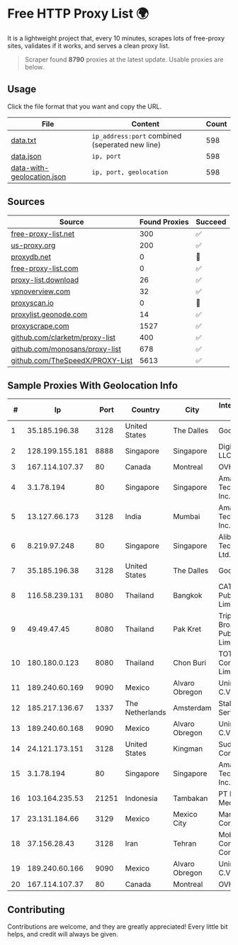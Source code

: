 
# Free HTTP Proxy List 🌍

It is a lightweight project that, every 10 minutes, scrapes lots of free-proxy sites, validates if it works, and serves a clean proxy list.


> Scraper found **8790** proxies at the latest update. Usable proxies are below.

## Usage

Click the file format that you want and copy the URL.


|File|Content|Count|
|----|-------|-----|
|[data.txt](https://raw.githubusercontent.com/themiralay/Proxy-List-World/master/data.txt)|`ip_address:port` combined (seperated new line)|598|
|[data.json](https://raw.githubusercontent.com/themiralay/Proxy-List-World/master/data.json)|`ip, port`|598|
|[data-with-geolocation.json](https://raw.githubusercontent.com/themiralay/Proxy-List-World/master/data-with-geolocation.json)|`ip, port, geolocation`|598|

## Sources

|Source|Found Proxies|Succeed|
|------|-------------|-------|
|[free-proxy-list.net](https://free-proxy-list.net)|300|✅|
|[us-proxy.org](https://www.us-proxy.org)|200|✅|
|[proxydb.net](http://proxydb.net)|0|🚫|
|[free-proxy-list.com](https://free-proxy-list.com/?page=&port=&type%5B%5D=http&type%5B%5D=https&up_time=0&search=Search)|0|✅|
|[proxy-list.download](https://www.proxy-list.download/HTTP)|26|✅|
|[vpnoverview.com](https://vpnoverview.com/privacy/anonymous-browsing/free-proxy-servers)|32|✅|
|[proxyscan.io](https://www.proxyscan.io)|0|🚫|
|[proxylist.geonode.com](https://proxylist.geonode.com/api/proxy-list?limit=300&page=1&sort_by=lastChecked&sort_type=desc&protocols=http,https)|14|✅|
|[proxyscrape.com](https://api.proxyscrape.com/v2/?request=displayproxies&protocol=http&timeout=10000&country=all&ssl=all&anonymity=all)|1527|✅|
|[github.com/clarketm/proxy-list](https://raw.githubusercontent.com/clarketm/proxy-list/master/proxy-list-raw.txt)|400|✅|
|[github.com/monosans/proxy-list](https://raw.githubusercontent.com/monosans/proxy-list/main/proxies/http.txt)|678|✅|
|[github.com/TheSpeedX/PROXY-List](https://raw.githubusercontent.com/TheSpeedX/PROXY-List/master/http.txt)|5613|✅|


## Sample Proxies With Geolocation Info

|#|Ip|Port|Country|City|Internet Service Provider|
|-|--|----|-------|----|-------------------------|
|1|35.185.196.38|3128|United States|The Dalles|Google LLC|
|2|128.199.155.181|8888|Singapore|Singapore|DigitalOcean, LLC|
|3|167.114.107.37|80|Canada|Montreal|OVH SAS|
|4|3.1.78.194|80|Singapore|Singapore|Amazon Technologies Inc.|
|5|13.127.66.173|3128|India|Mumbai|Amazon Technologies Inc.|
|6|8.219.97.248|80|Singapore|Singapore|Alibaba (US) Technology Co., Ltd.|
|7|35.185.196.38|3128|United States|The Dalles|Google LLC|
|8|116.58.239.131|8080|Thailand|Bangkok|CAT Telecom Public Company Limited|
|9|49.49.47.45|8080|Thailand|Pak Kret|Triple T Broadband Public Company Limited|
|10|180.180.0.123|8080|Thailand|Chon Buri|TOT Public Company Limited|
|11|189.240.60.169|9090|Mexico|Alvaro Obregon|Uninet S.A. de C.V.|
|12|185.217.136.67|1337|The Netherlands|Amsterdam|Stallion Network Services Limited|
|13|189.240.60.168|9090|Mexico|Alvaro Obregon|Uninet S.A. de C.V.|
|14|24.121.173.151|3128|United States|Kingman|Suddenlink Communications|
|15|3.1.78.194|80|Singapore|Singapore|Amazon Technologies Inc.|
|16|103.164.235.53|21251|Indonesia|Tambakan|PT Bantani Media Utama|
|17|23.131.184.66|3129|Mexico|Mexico City|Manchitas USA Corp|
|18|37.156.28.43|3128|Iran|Tehran|Mobin Net Communication Company|
|19|189.240.60.166|9090|Mexico|Alvaro Obregon|Uninet S.A. de C.V.|
|20|167.114.107.37|80|Canada|Montreal|OVH SAS|



## Contributing

Contributions are welcome, and they are greatly appreciated! Every
little bit helps, and credit will always be given.

